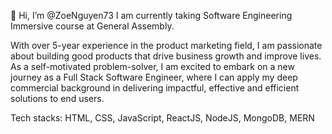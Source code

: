 👋 Hi, I’m @ZoeNguyen73
I am currently taking Software Engineering Immersive course at General Assembly.

With over 5-year experience in the product marketing field, I am passionate about building good products that drive business growth and improve lives. As a self-motivated problem-solver, I am excited to embark on a new journey as a Full Stack Software Engineer, where I can apply my deep commercial background in delivering impactful, effective and efficient solutions to end users.

Tech stacks: HTML, CSS, JavaScript, ReactJS, NodeJS, MongoDB, MERN

<!---
ZoeNguyen73/ZoeNguyen73 is a ✨ special ✨ repository because its `README.md` (this file) appears on your GitHub profile.
You can click the Preview link to take a look at your changes.
--->
